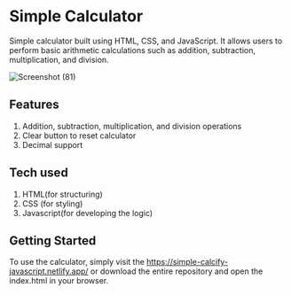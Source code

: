 # Simple Calculator

Simple  calculator  built using HTML, CSS, and JavaScript. It allows users to perform basic arithmetic calculations such as addition, subtraction, multiplication, and division.

![Screenshot (81)](https://user-images.githubusercontent.com/90920262/225549656-1224b9ac-e6c0-486c-9d06-0517a3e7b295.png)


## Features
1. Addition, subtraction, multiplication, and division operations
2. Clear button to reset calculator
3. Decimal support

## Tech used

1. HTML(for structuring)
2. CSS (for styling)
3. Javascript(for developing the logic)


## Getting Started

To use the calculator, simply visit the  https://simple-calcify-javascript.netlify.app/ or download the entire repository and open the index.html in your browser.


